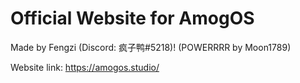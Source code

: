 # Official Website for AmogOS

Made by Fengzi (Discord: 疯子鸭#5218)! 
(POWERRRR by Moon1789)

Website link: https://amogos.studio/
